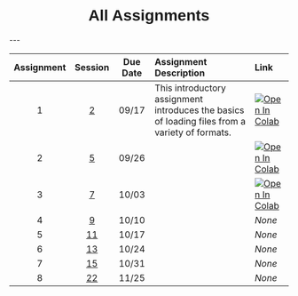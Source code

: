 <h1  style="font-family:  Verdana,  Geneva,  sans-serif;  text-align:center;">All  Assignments</h1> 
--- 

|  Assignment  |  Session  |  Due  Date  |  Assignment  Description  |  Link  |
|  :---:  |  :---:  |  :---:  |  :-----  |  :---  |
|  1  |  [2](https://rpi-data.github.io/course-intro-ml-app/sessions/session2.html)  |  09/17  |  This  introductory  assignment  introduces  the  basics  of  loading  files  from  a  variety  of  formats.    |  [![Open  In  Colab](https://colab.research.google.com/assets/colab-badge.svg)](https://colab.research.google.com/github/rpi-techfundamentals/spring2019-materials/blob/master/02-intro-python/hm-01/hm01.ipynb)  |
|  2  |  [5](https://rpi-data.github.io/course-intro-ml-app/sessions/session5.html)  |  09/26  |    |  [![Open  In  Colab](https://colab.research.google.com/assets/colab-badge.svg)](https://colab.research.google.com/github/rpi-techfundamentals/spring2019-materials/blob/master/03-python/hm-02/hm02.ipynb)  |
|  3  |  [7](https://rpi-data.github.io/course-intro-ml-app/sessions/session7.html)  |  10/03  |    |  [![Open  In  Colab](https://colab.research.google.com/assets/colab-badge.svg)](https://colab.research.google.com/github/rpi-techfundamentals/spring2019-materials/blob/master/04-viz-api-scraper/hm-03/hm03.ipynb)  |
|  4  |  [9](https://rpi-data.github.io/course-intro-ml-app/sessions/session9.html)  |  10/10  |    |  *None*  |
|  5  |  [11](https://rpi-data.github.io/course-intro-ml-app/sessions/session11.html)  |  10/17  |    |  *None*  |
|  6  |  [13](https://rpi-data.github.io/course-intro-ml-app/sessions/session13.html)  |  10/24  |    |  *None*  |
|  7  |  [15](https://rpi-data.github.io/course-intro-ml-app/sessions/session15.html)  |  10/31  |    |  *None*  |
|  8  |  [22](https://rpi-data.github.io/course-intro-ml-app/sessions/session22.html)  |  11/25  |    |  *None*  |

